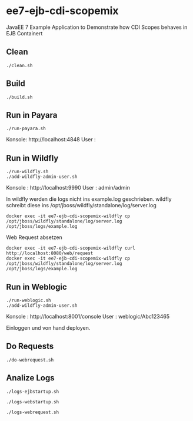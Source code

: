 # ee7-ejb-cdi-scopemix

JavaEE 7 Example Application to Demonstrate how CDI Scopes behaves in EJB Containert


## Clean

```
./clean.sh
```

## Build

```
./build.sh
```

## Run in Payara

```
./run-payara.sh
```

Konsole: http://localhost:4848
User   : <ohne>

## Run in Wildfly

```
./run-wildfly.sh
./add-wildfly-admin-user.sh
```

Konsole : http://localhost:9990
User    : admin/admin

In wildfly werden die logs nicht ins example.log geschrieben. wildfly schreibt diese
ins /opt/jboss/wildfly/standalone/log/server.log

```
docker exec -it ee7-ejb-cdi-scopemix-wildfly cp /opt/jboss/wildfly/standalone/log/server.log /opt/jboss/logs/example.log
```

Web Request absetzen

```
docker exec -it ee7-ejb-cdi-scopemix-wildfly curl http://localhost:8080/web/request
docker exec -it ee7-ejb-cdi-scopemix-wildfly cp /opt/jboss/wildfly/standalone/log/server.log /opt/jboss/logs/example.log
```

## Run in Weblogic

```
./run-weblogic.sh
./add-wildfly-admin-user.sh
```

Konsole : http://localhost:8001/console
User    : weblogic/Abc123465

Einloggen und von hand deployen.


## Do Requests

```
./do-webrequest.sh
```


## Analize Logs

```
./logs-ejbstartup.sh
```

```
./logs-webstartup.sh
```

```
./logs-webrequest.sh
```